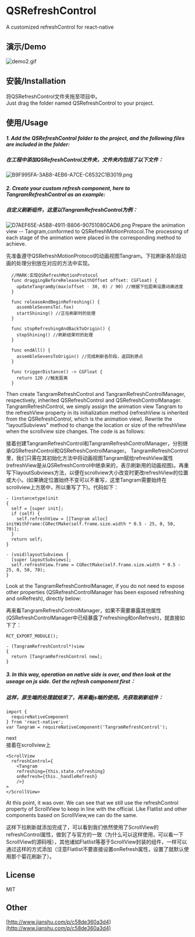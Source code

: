 # QSRefreshControl
A customized refreshControl for react-native

## 演示/Demo
![demo2.gif](http://upload-images.jianshu.io/upload_images/6277219-219b4ee881f94777.gif?imageMogr2/auto-orient/strip)

## 安装/Installation
将QSRefreshControl文件夹拖至项目中。   
Just drag the folder named QSRefreshControl to your project.
## 使用/Usage
##### 1. Add the QSRefreshControl folder to the project, and the following files are included in the folder:    
##### 在工程中添加QSRefreshControl文件夹，文件夹内包括了以下文件：
![B9F995FA-3AB8-4EB6-A7CE-C6532C1B3019.png](http://upload-images.jianshu.io/upload_images/6277219-891af3ee524526e0.png?imageMogr2/auto-orient/strip%7CimageView2/2/w/1240)
##### 2. Create your custom refresh component, here to TangramRefreshControl as an example:
##### 自定义刷新组件，这里以TangramRefreshControl为例：
![D7AEF65E-A5B8-4911-B806-90751080CAD6.png](http://upload-images.jianshu.io/upload_images/6277219-5433f39ca5df45bc.png?imageMogr2/auto-orient/strip%7CimageView2/2/w/1240)
Prepare the animation view -- Tangram,conformed to QSRefreshMotionProtocol.The processing of each stage of the animation were placed in the corresponding method to achieve.     

先准备遵守QSRefreshMotionProtocol的动画视图Tangram。下拉刷新各阶段动画的处理分别放在对应的方法中实现。



```
  //MARK:实现QSRefreshMotionProtocol
  func draggingBeforeRelease(withOffset offset: CGFloat) {
    updateTangramBy(max(offset - 30, 0) / 90) //根据下拉距离设置动画进度
  }
  
  func releaseAndBeginRefreshing() {
    assembleSevensTo(.fox)
    startShining() //正在刷新时的处理
  }
  
  func stopRefreshingAndBackToOrigin() {
    stopShining() //刷新结束时的处理
  }
  
  func endAll() {
    assembleSevensToOrigin() //完成刷新各阶段，返回到原点
  }
  
  func triggerDistance() -> CGFloat {
    return 120 //触发距离
  }

```
Then create TangramRefreshControl and TangramRefreshControlManager, respectively, inherited QSRefreshControl and QSRefreshControlManager.
TangramRefreshControl, we simply assign the animation view Tangram to the refreshView property in its initialization method (refreshView is inherited from the QSRefreshControl, which is the animation view). Rewrite the "layoutSubviews" method to change the location or size of the refreshView when the scrollview size changes. The code is as follows:     

接着创建TangramRefreshControl和TangramRefreshControlManager，分别继承QSRefreshControl和QSRefreshControlManager。
TangramRefreshControl里，我们只需在其初始化方法中将动画视图Tangram赋给refreshView属性 (refreshView是从QSRefreshControl中继承来的，表示刷新用的动画视图)。再重写下layoutSubviews方法，以便在scrollview大小改变时更改refreshView的位置或大小。(如果确定位置始终不变可以不重写，这里Tangram需要始终在scrollview上方居中，所以重写了下)。代码如下：



```
- (instancetype)init
{
  self = [super init];
  if (self) {
    self.refreshView = [[Tangram alloc] initWithFrame:CGRectMake(self.frame.size.width * 0.5 - 25, 0, 50, 70)];
  }
  return self;
}

- (void)layoutSubviews {
  [super layoutSubviews];
  self.refreshView.frame = CGRectMake(self.frame.size.width * 0.5 - 25, 0, 50, 70);
}

```
Look at the TangramRefreshControlManager, if you do not need to expose other properties (QSRefreshControlManager has been exposed refreshing and onRefresh), directly below:    

再来看TangramRefreshControlManager，如果不需要暴露其他属性(QSRefreshControlManager中已经暴露了refreshing和onRefresh)，就直接如下了：

```
RCT_EXPORT_MODULE();

- (TangramRefreshControl*)view
{
  return [TangramRefreshControl new];
}
```

##### 3. In this way, operation on native side is over, and then look at the useage on js side. Get the refresh component first：
##### 这样，原生端的处理就结束了，再来看js端的使用。先获取刷新组件：
```
import {
  requireNativeComponent
} from 'react-native'; 
var Tangram = requireNativeComponent('TangramRefreshControl');
```
next    
接着在scrollview上

```
<ScrollView
  refreshControl={
    <Tangram 
    refreshing={this.state.refreshing}
    onRefresh={this._handleRefresh}
    />}
>
</ScrollView>
```

At this point, it was over. We can see that we still use the refreshControl property of ScrollView to keep in line with the official. Like Flatlist and other components based on ScrollView,we can do the same.    

这样下拉刷新就添加完成了，可以看到我们依然使用了ScrollView的refreshControl属性，做到了与官方的一致（为什么可以这样使用，可以看一下ScrollView的源码哦），其他诸如Flatlist等基于ScrollView封装的组件，一样可以通过这样的方式添加（注意Flatlist不要直接设置onRefresh属性，设置了就默认使用那个菊花刷新了）。

## License
MIT

## Other
[http://www.jianshu.com/p/c58de360a3d4](http://www.jianshu.com/p/c58de360a3d4)
